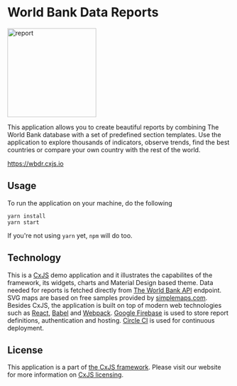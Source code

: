 # World Bank Data Reports

<img src="https://raw.githubusercontent.com/codaxy/world-bank-data-reports/master/assets/img/preview.png" alt="report" height="200px" />

This application allows you to create beautiful reports
by combining The World Bank database with a set of predefined section templates.
Use the application to explore thousands of indicators,
observe trends, find the best countries or compare your own country with the rest of the world.

https://wbdr.cxjs.io

## Usage

To run the application on your machine, do the following

```
yarn install
yarn start
```

If you're not using `yarn` yet, `npm` will do too.

## Technology

This is a [CxJS](https://cxjs.io) demo application and it illustrates the capabilites of the framework, its widgets, charts
and Material Design based theme.
Data needed for reports is fetched directly from [The World Bank API](http://data.worldbank.org/) endpoint.
SVG maps are based on free samples provided by [simplemaps.com](http://simplemaps.com/resources/svg-maps).
Besides CxJS, the application is built on top of modern web technologies such as
[React](https://facebook.github.io/react/),
[Babel](https://babeljs.io)
and [Webpack](https://webpack.js.org).
[Google Firebase](https://firebase.google.com/) is used to store report definitions, authentication and hosting.
[Circle CI](https://circleci.com/) is used for continuous deployment.

## License

This application is a part of [the CxJS framework](https://cxjs.io). Please visit our website for more information
on [CxJS licensing](https://cxjs.io).